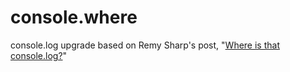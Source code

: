 console.where
=============

console.log upgrade based on Remy Sharp's post, "[Where is that console.log?](http://remysharp.com/2014/05/23/where-is-that-console-log/)"
